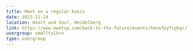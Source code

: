 ```yaml
---
title: Meet on a regular basis
date: 2023-11-24
location: Heart and Soul, Heidelberg
link: https://www.meetup.com/back-to-the-future/events/hmcmfpyfcpbgc/
usergroup: smalltalkrn
type: usergroup
---
```

